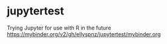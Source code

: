 # jupytertest
Trying Jupyter for use with R in the future
https://mybinder.org/v2/gh/ellyspnz/jupytertest/mybinder.org

